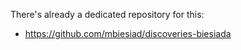There's already a dedicated repository for this:

- https://github.com/mbiesiad/discoveries-biesiada 
